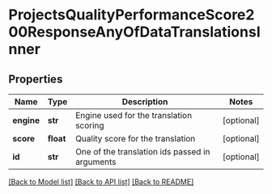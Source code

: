# ProjectsQualityPerformanceScore200ResponseAnyOfDataTranslationsInner

## Properties
Name | Type | Description | Notes
------------ | ------------- | ------------- | -------------
**engine** | **str** | Engine used for the translation scoring | [optional] 
**score** | **float** | Quality score for the translation | [optional] 
**id** | **str** | One of the translation ids passed in arguments | [optional] 

[[Back to Model list]](../README.md#documentation-for-models) [[Back to API list]](../README.md#documentation-for-api-endpoints) [[Back to README]](../README.md)


